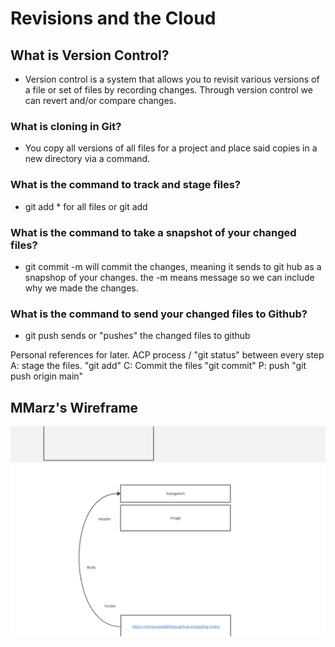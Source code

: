 # Revisions and the Cloud

## What is Version Control?

* Version control is a system that allows you to revisit various versions of a file or set of files by recording changes. Through version control we can revert and/or compare changes.

### What is cloning in Git?

* You copy all versions of all files for a project and place said copies in a new directory via a command.

### What is the command to track and stage files?

* git add * for all files or git add <filename>

### What is the command to take a snapshot of your changed files?

* git commit -m  will commit the changes, meaning it sends to git hub as a snapshop of your changes. the -m means message so we can include why we made the changes.

### What is the command to send your changed files to Github?

* git push sends or "pushes" the changed files to github

Personal references for later.
ACP process / "git status" between every step
A: stage the files. "git add"
C: Commit the files "git commit"
P: push  "git push origin main"

## MMarz's Wireframe

![alt text](<MMarz's Full Wireframe .jpg>)
